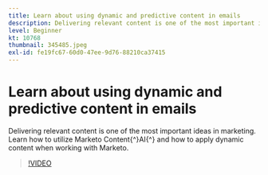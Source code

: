 ```yaml
---
title: Learn about using dynamic and predictive content in emails
description: Delivering relevant content is one of the most important ideas in marketing. Learn how to utilize Marketo Content AI and how to apply dynamic content when working with Marketo.
level: Beginner
kt: 10768
thumbnail: 345485.jpeg
exl-id: fe19fc67-60d0-47ee-9d76-88210ca37415
---
```

# Learn about using dynamic and predictive content in emails

Delivering relevant content is one of the most important ideas in marketing. Learn how to utilize Marketo Content{^}AI{^} and how to apply dynamic content when working with Marketo.

>[!VIDEO](https://video.tv.adobe.com/v/345485/?quality=12&learn=on)
